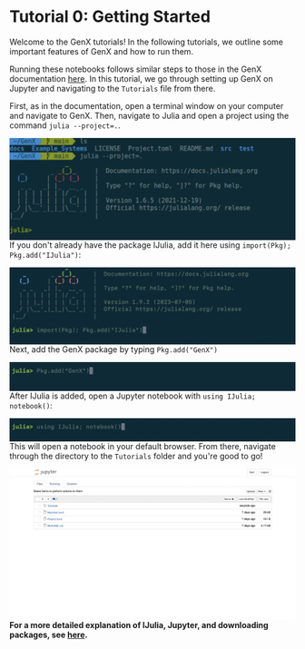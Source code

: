 # Tutorial 0: Getting Started

Welcome to the GenX tutorials! In the following tutorials, we outline some important features of GenX and how to run them.

Running these notebooks follows similar steps to those in the GenX documentation <a href="https://genxproject.github.io/GenX.jl/dev/installation/" target="_blank">here</a>. In this tutorial, we go through setting up GenX on Jupyter and navigating to the `Tutorials` file from there.

First, as in the documentation, open a terminal window on your computer and navigate to GenX. Then, navigate to Julia and open a project using the command `julia --project=.`.


<img src="./files/Julia.png" style="width: 625px; height: auto" align="left">

If you don't already have the package IJulia, add it here using `import(Pkg); Pkg.add("IJulia")`:

<img src="./files/addIJulia.png" style="width: 625px; height: auto" align="left">

Next, add the GenX package by  typing `Pkg.add("GenX")`

<img src="./files/addGenX.png" style="width: 625px; height: auto" align="left">

After IJulia is added, open a Jupyter notebook with `using IJulia; notebook()`:

<img src="./files/opennotebook.png" style="width: 625px; height: auto" align="left">

This will open a notebook in your default browser. From there, navigate through the directory to the `Tutorials` folder and you're good to go!

<img src="./files/jupyter_screen.png" style="width: 825px; height: auto" align="left">

**For a more detailed explanation of IJulia, Jupyter, and downloading packages, see <a href="https://docs.google.com/document/d/1Qb9yQL1McZGCiFb8yoO4Evrh8oATE2Fias_FvuuEirs/edit" target="_blank">here</a>.**
